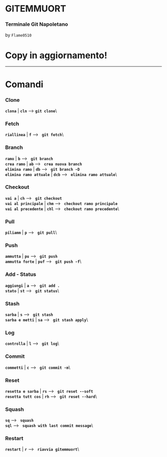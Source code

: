 # **GITEMMUORT**

### **Terminale Git Napoletano**

by `Flame0510`

# Copy in aggiornamento!

---

# **Comandi**

### Clone

**`clona`** | **`cln`** --> **`git clone`**\

### Fetch

**`riallinea`** | **`f`** --> **` git fetch`**\

### Branch

**`ramo`** | **`b`** --> **` git branch`**\
**`crea ramo`** | **`ab`** --> **` crea nuova branch`**\
**`elimina ramo`** | **`db`** --> **` git branch -D`**\
**`elimina ramo attuale`** | **`dcb`** --> **` elimina ramo attuale`**\

### Checkout

**`vai a`** | **`ch`** --> **` git checkout`**\
**`vai al principale`** | **`chm`** --> **` checkout ramo principale`**\
**`vai al precedente`** | **`chl`** --> **` checkout ramo precedente`**\

### Pull

**`piliamm`** | **`p`** --> **` git pull`**\

### Push

**`ammutta`** | **`pu`** --> **` git push`**\
**`ammutta forte`** | **`puf`** --> **` git push -f`**\

### Add - Status

**`aggiungi`** | **`a`** --> **` git add .`**\
**`stato`** | **`st`** --> **` git status`**\

### Stash

**`sarba`** | **`s`** --> **` git stash`**\
**`sarba e metti`** | **`sa`** --> **` git stash apply`**\

### Log

**`controlla`** | **`l`** --> **` git log`**\

### Commit

**`commetti`** | **`c`** --> **` git commit -m`**\

### Reset

**`resetta e sarba`** | **`rs`** --> **` git reset --soft`**\
**`resetta tutt cos`** | **`rh`** --> **` git reset --hard`**\

### Squash

**`sq`** --> **` squash`**\
**`sql`** --> **` squash with last commit message`**\

### Restart

**`restart`** | **`r`** --> **` riavvia gitemmuort`**\
